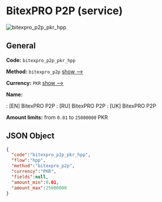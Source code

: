 
# BitexPRO P2P (service) 
![bitexpro_p2p_pkr_hpp](https://static.openfintech.io/payment_methods/bitexpro_p2p_pkr_hpp/logo.svg?w=400&c=v0.59.26#w200)  

## General 
 
**Code:** `bitexpro_p2p_pkr_hpp` 
 
**Method:** `bitexpro_p2p` 
 [show -->](/payment-methods/bitexpro_p2p/) 
 
**Currency:** `PKR` [show -->](/currencies/PKR/) 
 
**Name:** 
 
:	[EN] BitexPRO P2P 
:	[RU] BitexPRO P2P 
:	[UK] BitexPRO P2P 
 
**Amount limits:** from `0.01` to `25000000` PKR 

## JSON Object 

```json
{
  "code":"bitexpro_p2p_pkr_hpp",
  "flow":"hpp",
  "method":"bitexpro_p2p",
  "currency":"PKR",
  "fields":null,
  "amount_min":0.01,
  "amount_max":25000000
}
```  
